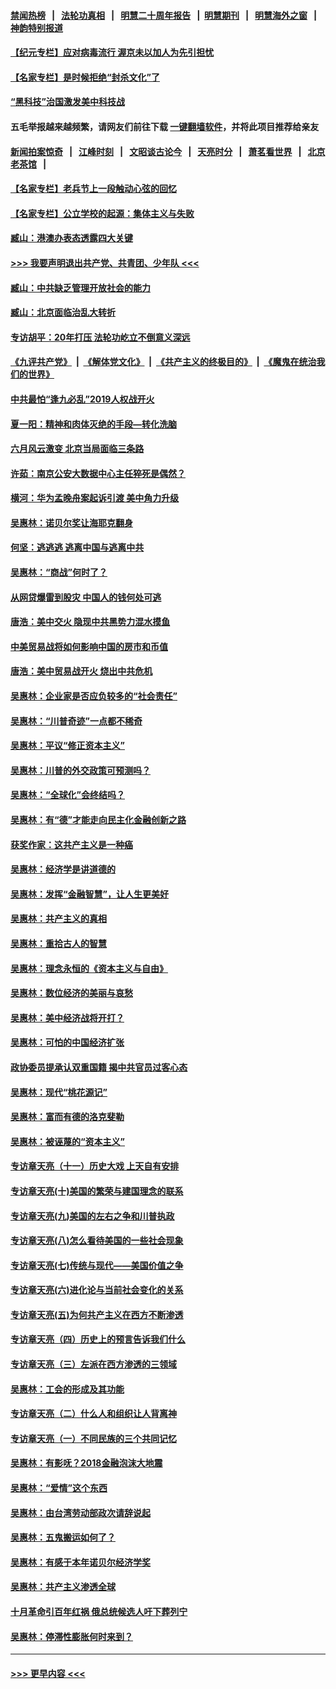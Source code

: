 #### [禁闻热榜](热点新闻.md?=0)  &nbsp;&nbsp;|&nbsp;&nbsp; [法轮功真相](https://github.com/gfw-breaker/truth/blob/master/README.md?=0) &nbsp;&nbsp;|&nbsp;&nbsp; [明慧二十周年报告](https://github.com/gfw-breaker/mh-reports/blob/master/README.md?=0) &nbsp;&nbsp;|&nbsp;&nbsp;[明慧期刊](https://github.com/gfw-breaker/mh-qikan) &nbsp;&nbsp;|&nbsp;&nbsp; [明慧海外之窗](https://github.com/gfw-breaker/mh-news/blob/master/README.md?=0) &nbsp;&nbsp;|&nbsp;&nbsp; [神韵特别报道](https://github.com/gfw-breaker/mh-news/blob/master/shenyun.md?=0)
#### [【纪元专栏】应对病毒流行 渥京未以加人为先引担忧](../pages/nsc423/n11875714.md?t=02281802) 
#### [【名家专栏】是时候拒绝“封杀文化”了](../pages/nsc423/n11814093.md?t=02281802) 
#### [“黑科技”治国激发美中科技战](../pages/nsc423/n11638056.md?t=02281802) 
#### 五毛举报越来越频繁，请网友们前往下载 [一键翻墙软件](https://github.com/gfw-breaker/ssr-accounts)，并将此项目推荐给亲友
#### [新闻拍案惊奇](https://github.com/gfw-breaker/banned-news/blob/master/pages/link4.md) &nbsp;&nbsp;|&nbsp;&nbsp; [江峰时刻](https://github.com/gfw-breaker/banned-news/blob/master/pages/link4.md) &nbsp;&nbsp;|&nbsp;&nbsp; [文昭谈古论今](https://github.com/gfw-breaker/banned-news/blob/master/pages/link4.md) &nbsp;&nbsp;|&nbsp;&nbsp; [天亮时分](https://github.com/gfw-breaker/banned-news/blob/master/pages/link4.md) &nbsp;&nbsp;|&nbsp;&nbsp; [萧茗看世界](https://github.com/gfw-breaker/banned-news/blob/master/pages/link4.md) &nbsp;&nbsp;|&nbsp;&nbsp; [北京老茶馆](https://github.com/gfw-breaker/banned-news/blob/master/pages/link4.md) &nbsp;&nbsp;|&nbsp;&nbsp; 
#### [【名家专栏】老兵节上一段触动心弦的回忆](../pages/nsc423/n11646016.md?t=02281802) 
#### [【名家专栏】公立学校的起源：集体主义与失败](../pages/nsc423/n11601833.md?t=02281802) 
#### [臧山：港澳办表态透露四大关键](../pages/nsc423/n11421628.md?t=02281802) 
#### [>>> 我要声明退出共产党、共青团、少年队 <<<](https://github.com/begood0513/goodnews/blob/master/quit/letter.md) 
#### [臧山：中共缺乏管理开放社会的能力](../pages/nsc423/n11407457.md?t=02281802) 
#### [臧山：北京面临治乱大转折](../pages/nsc423/n11406895.md?t=02281802) 
#### [专访胡平：20年打压 法轮功屹立不倒意义深远](../pages/nsc423/n11398800.md?t=02281802) 
#### [《九评共产党》](https://github.com/begood0513/9ping.md/blob/master/README.md) &nbsp;|&nbsp; [《解体党文化》](../../../../jtdwh.md/blob/master/README.md)  &nbsp;|&nbsp; [《共产主义的终极目的》](../../../../gczydzjmd.md/blob/master/README.md) &nbsp;|&nbsp; [《魔鬼在统治我们的世界》](../../../../mgztzwmdsj.md/blob/master/README.md) 
#### [中共最怕“逢九必乱”2019人权战开火](../pages/nsc423/n11385248.md?t=02281802) 
#### [夏一阳：精神和肉体灭绝的手段—转化洗脑](../pages/nsc423/n11368250.md?t=02281802) 
#### [六月风云激变 北京当局面临三条路](../pages/nsc423/n11313668.md?t=02281802) 
#### [许茹：南京公安大数据中心主任猝死是偶然？](../pages/nsc423/n11064744.md?t=02281802) 
#### [横河：华为孟晚舟案起诉引渡 美中角力升级](../pages/nsc423/n11027230.md?t=02281802) 
#### [吴惠林：诺贝尔奖让海耶克翻身](../pages/nsc423/n10890049.md?t=02281802) 
#### [何坚：逃逃逃 逃离中国与逃离中共](../pages/nsc423/n10592891.md?t=02281802) 
#### [吴惠林：“商战”何时了？](../pages/nsc423/n10573558.md?t=02281802) 
#### [从网贷爆雷到股灾 中国人的钱何处可逃](../pages/nsc423/n10572800.md?t=02281802) 
#### [唐浩：美中交火 隐现中共黑势力混水摸鱼](../pages/nsc423/n10544040.md?t=02281802) 
#### [中美贸易战将如何影响中国的房市和币值](../pages/nsc423/n10543697.md?t=02281802) 
#### [唐浩：美中贸易战开火 烧出中共危机](../pages/nsc423/n10540126.md?t=02281802) 
#### [吴惠林：企业家是否应负较多的“社会责任”](../pages/nsc423/n10535022.md?t=02281802) 
#### [吴惠林：“川普奇迹”一点都不稀奇](../pages/nsc423/n10512808.md?t=02281802) 
#### [吴惠林：平议“修正资本主义”](../pages/nsc423/n10495724.md?t=02281802) 
#### [吴惠林：川普的外交政策可预测吗？](../pages/nsc423/n10462387.md?t=02281802) 
#### [吴惠林：“全球化”会终结吗？](../pages/nsc423/n10452838.md?t=02281802) 
#### [吴惠林：有“德”才能走向民主化金融创新之路](../pages/nsc423/n10432292.md?t=02281802) 
#### [获奖作家：这共产主义是一种癌](../pages/nsc423/n10431541.md?t=02281802) 
#### [吴惠林：经济学是讲道德的](../pages/nsc423/n10398014.md?t=02281802) 
#### [吴惠林：发挥“金融智慧”，让人生更美好](../pages/nsc423/n10375019.md?t=02281802) 
#### [吴惠林：共产主义的真相](../pages/nsc423/n10351394.md?t=02281802) 
#### [吴惠林：重拾古人的智慧](../pages/nsc423/n10337691.md?t=02281802) 
#### [吴惠林：理念永恒的《资本主义与自由》](../pages/nsc423/n10316274.md?t=02281802) 
#### [吴惠林：数位经济的美丽与哀愁](../pages/nsc423/n10292946.md?t=02281802) 
#### [吴惠林：美中经济战将开打？](../pages/nsc423/n10258825.md?t=02281802) 
#### [吴惠林：可怕的中国经济扩张](../pages/nsc423/n10219147.md?t=02281802) 
#### [政协委员提承认双重国籍 揭中共官员过客心态](../pages/nsc423/n10208809.md?t=02281802) 
#### [吴惠林：现代“桃花源记”](../pages/nsc423/n10185234.md?t=02281802) 
#### [吴惠林：富而有德的洛克斐勒](../pages/nsc423/n10142264.md?t=02281802) 
#### [吴惠林：被诬蔑的“资本主义”](../pages/nsc423/n10124816.md?t=02281802) 
#### [专访章天亮（十一）历史大戏 上天自有安排](../pages/nsc423/n10094905.md?t=02281802) 
#### [专访章天亮(十)美国的繁荣与建国理念的联系](../pages/nsc423/n10094899.md?t=02281802) 
#### [专访章天亮(九)美国的左右之争和川普执政](../pages/nsc423/n10094889.md?t=02281802) 
#### [专访章天亮(八)怎么看待美国的一些社会现象](../pages/nsc423/n10094857.md?t=02281802) 
#### [专访章天亮(七)传统与现代——美国价值之争](../pages/nsc423/n10093140.md?t=02281802) 
#### [专访章天亮(六)进化论与当前社会变化的关系](../pages/nsc423/n10092036.md?t=02281802) 
#### [专访章天亮(五)为何共产主义在西方不断渗透](../pages/nsc423/n10083620.md?t=02281802) 
#### [专访章天亮（四）历史上的预言告诉我们什么](../pages/nsc423/n10083606.md?t=02281802) 
#### [专访章天亮（三）左派在西方渗透的三领域](../pages/nsc423/n10081115.md?t=02281802) 
#### [吴惠林：工会的形成及其功能](../pages/nsc423/n10080633.md?t=02281802) 
#### [专访章天亮（二）什么人和组织让人背离神](../pages/nsc423/n10076637.md?t=02281802) 
#### [专访章天亮（一）不同民族的三个共同记忆](../pages/nsc423/n10074188.md?t=02281802) 
#### [吴惠林：有影呒？2018金融泡沫大地震](../pages/nsc423/n10040534.md?t=02281802) 
#### [吴惠林：“爱情”这个东西](../pages/nsc423/n10019423.md?t=02281802) 
#### [吴惠林：由台湾劳动部政次请辞说起](../pages/nsc423/n9979679.md?t=02281802) 
#### [吴惠林：五鬼搬运如何了？](../pages/nsc423/n9925338.md?t=02281802) 
#### [吴惠林：有感于本年诺贝尔经济学奖](../pages/nsc423/n9871883.md?t=02281802) 
#### [吴惠林：共产主义渗透全球](../pages/nsc423/n9812748.md?t=02281802) 
#### [十月革命引百年红祸 俄总统候选人吁下葬列宁](../pages/nsc423/n9810182.md?t=02281802) 
#### [吴惠林：停滞性膨胀何时来到？](../pages/nsc423/n9764136.md?t=02281802) 

----
#### [ >>> 更早内容 <<< ](../indexes/nsc423-earlier.md)

